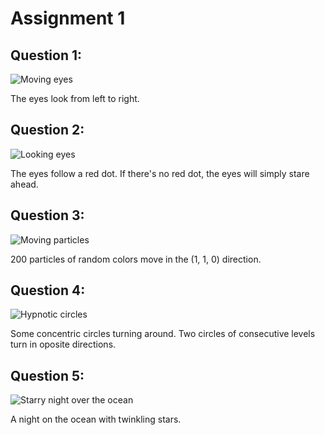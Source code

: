 # Assignment 1

## Question 1: 

![Moving eyes](http://g.recordit.co/71NB6FIqts.gif)

The eyes look from left to right.

## Question 2: 

![Looking eyes](http://g.recordit.co/X3MSNDZC0K.gif)

The eyes follow a red dot. If there's no red dot, the eyes will
simply stare ahead.

## Question 3:

![Moving particles](http://g.recordit.co/COEwzeAuWC.gif)

200 particles of random colors move in the (1, 1, 0) direction.

## Question 4:

![Hypnotic circles](http://g.recordit.co/tCd4ctlWHz.gif)

Some concentric circles turning around. Two circles of consecutive 
levels turn in oposite directions.

## Question 5:

![Starry night over the ocean](http://g.recordit.co/TQGuKOWw2T.gif)

A night on the ocean with twinkling stars.


